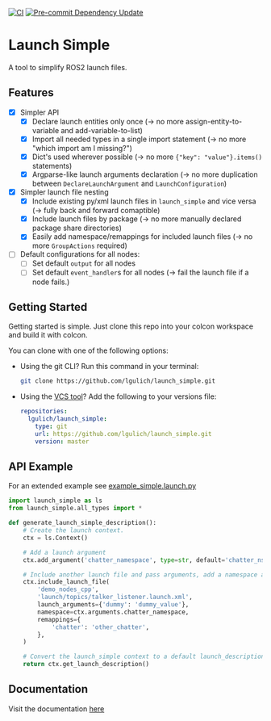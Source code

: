 [![CI](https://github.com/lgulich/launch_simple/actions/workflows/ci.yml/badge.svg)](https://github.com/lgulich/launch_simple/actions/workflows/ci.yml)
[![Pre-commit Dependency Update](https://github.com/lgulich/launch_simple/actions/workflows/pre_commit_dependency_update.yml/badge.svg)](https://github.com/lgulich/launch_simple/actions/workflows/pre_commit_dependency_update.yml)

# Launch Simple
A tool to simplify ROS2 launch files.

## Features
- [x] Simpler API
  - [x] Declare launch entities only once
    (-> no more assign-entity-to-variable and add-variable-to-list)
  - [x] Import all needed types in a single import statement
    (-> no more "which import am I missing?")
  - [x] Dict's used wherever possible
    (-> no more `{"key": "value"}.items()` statements)
  - [x] Argparse-like launch arguments declaration
    (-> no more duplication between `DeclareLaunchArgument` and `LaunchConfiguration`)
- [x] Simpler launch file nesting
  - [x] Include existing py/xml launch files in `launch_simple` and vice versa
    (-> fully back and forward comaptible)
  - [x] Include launch files by package
    (-> no more manually declared package share directories)
  - [x] Easily add namespace/remappings for included launch files
    (-> no more `GroupActions` required)
- [ ] Default configurations for all nodes:
    - [ ] Set default `output` for all nodes
    - [ ] Set default `event_handler`s for all nodes
      (-> fail the launch file if a node fails.)

## Getting Started

Getting started is simple. Just clone this repo into your colcon workspace and build it with colcon.

You can clone with one of the following options:
- Using the git CLI? Run this command in your terminal:
  ```sh
  git clone https://github.com/lgulich/launch_simple.git
  ```
- Using the [VCS tool](https://github.com/dirk-thomas/vcstool)? Add the following to your versions
  file:
  ```yaml
  repositories:
    lgulich/launch_simple:
      type: git
      url: https://github.com/lgulich/launch_simple.git
      version: master
  ```

## API Example
For an extended example see
[example_simple.launch.py](launch_simple/launch/example_simple.launch.py)
```py
import launch_simple as ls
from launch_simple.all_types import *

def generate_launch_simple_description():
    # Create the launch context.
    ctx = ls.Context()

    # Add a launch argument
    ctx.add_argument('chatter_namespace', type=str, default='chatter_ns')

    # Include another launch file and pass arguments, add a namespace and remap topics.
    ctx.include_launch_file(
        'demo_nodes_cpp',
        'launch/topics/talker_listener.launch.xml',
        launch_arguments={'dummy': 'dummy_value'},
        namespace=ctx.arguments.chatter_namespace,
        remappings={
            'chatter': 'other_chatter',
        },
    )

    # Convert the launch_simple context to a default launch_description.
    return ctx.get_launch_description()
```

## Documentation
Visit the documentation [here](https://lgulich.github.io/launch_simple/)
